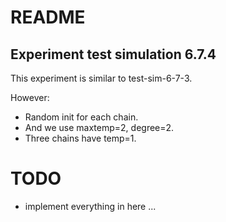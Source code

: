# README

## Experiment test simulation 6.7.4

This experiment is similar to test-sim-6-7-3.

However:
- Random init for each chain.
- And we use maxtemp=2, degree=2.
- Three chains have temp=1.

# TODO
- implement everything in here ...
